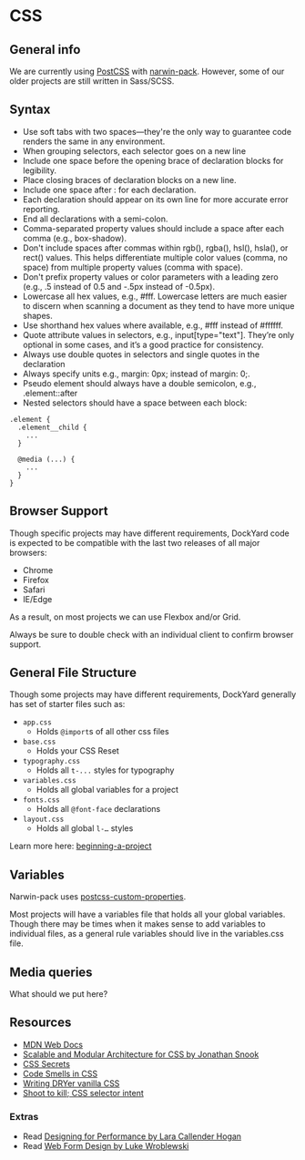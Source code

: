 # CSS
## General info
We are currently using [PostCSS](https://github.com/postcss/postcss/) with [narwin-pack](https://github.com/dockyard/narwin-pack).  However, some of our older projects are still written in Sass/SCSS.

## Syntax

* Use soft tabs with two spaces—they're the only way to guarantee code renders the same in any environment.
* When grouping selectors, each selector goes on a new line
* Include one space before the opening brace of declaration blocks for legibility.
* Place closing braces of declaration blocks on a new line.
* Include one space after : for each declaration.
* Each declaration should appear on its own line for more accurate error reporting.
* End all declarations with a semi-colon.
* Comma-separated property values should include a space after each comma (e.g., box-shadow).
* Don't include spaces after commas within rgb(), rgba(), hsl(), hsla(), or rect() values. This helps differentiate multiple color values (comma, no space) from multiple property values (comma with space).
* Don't prefix property values or color parameters with a leading zero (e.g., .5 instead of 0.5 and -.5px instead of -0.5px).
* Lowercase all hex values, e.g., #fff. Lowercase letters are much easier to discern when scanning a document as they tend to have more unique shapes.
* Use shorthand hex values where available, e.g., #fff instead of #ffffff.
* Quote attribute values in selectors, e.g., input[type="text"]. They’re only optional in some cases, and it’s a good practice for consistency.
* Always use double quotes in selectors and single quotes in the declaration
* Always specify units e.g., margin: 0px; instead of margin: 0;.
* Pseudo element should always have a double semicolon, e.g., .element::after
* Nested selectors should have a space between each block:
```
.element {
  .element__child {
    ...
  }

  @media (...) {
    ...
  }
}
```

## Browser Support
Though specific projects may have different requirements, DockYard code is expected to be compatible with the last two releases of all major browsers:
* Chrome
* Firefox
* Safari
* IE/Edge

As a result, on most projects we can use Flexbox and/or Grid.

Always be sure to double check with an individual client to confirm browser support.

## General File Structure
Though some projects may have different requirements, DockYard generally has set of starter files such as:
* `app.css`
	* Holds `@import`s of all other css files
* `base.css`
	* Holds your CSS Reset
* `typography.css`
	* Holds all `t-...` styles for typography
* `variables.css`
	* Holds all global variables for a project
* `fonts.css`
	* Holds all `@font-face` declarations
* `layout.css`
	* Holds all global `l-…` styles

Learn more here: [beginning-a-project](https://github.com/dockyard/styleguides/blob/master/ux-dev/beginning-a-project.md#example-file-structure)

## Variables
Narwin-pack uses [postcss-custom-properties](https://github.com/postcss/postcss-custom-properties).

Most projects will have a variables file that holds all your global variables. Though there may be times when it makes sense to add variables to individual files, as a general rule variables should live in the variables.css file.

## Media queries
What should we put here?

## Resources
* [MDN Web Docs](https://developer.mozilla.org/en-US/)
* [Scalable and Modular Architecture for CSS by Jonathan Snook](https://smacss.com/)
* [CSS Secrets](http://shop.oreilly.com/product/0636920031123.do)
* [Code Smells in CSS](http://csswizardry.com/2012/11/code-smells-in-css/)
* [Writing DRYer vanilla CSS](http://csswizardry.com/2013/07/writing-dryer-vanilla-css/)
* [Shoot to kill; CSS selector intent](http://csswizardry.com/2012/07/shoot-to-kill-css-selector-intent/)

### Extras
* Read [Designing for Performance by Lara Callender Hogan](http://designingforperformance.com/index.html)
* Read [Web Form Design by Luke Wroblewski](http://www.lukew.com/resources/web_form_design.asp)
